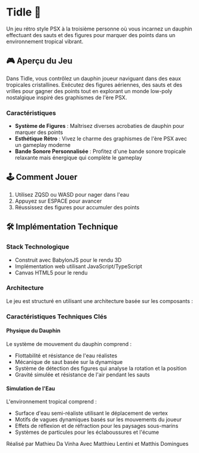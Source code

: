 # Tidle 🐬

Un jeu rétro style PSX à la troisième personne où vous incarnez un dauphin effectuant des sauts et des figures pour marquer des points dans un environnement tropical vibrant.

## 🎮 Aperçu du Jeu

Dans Tidle, vous contrôlez un dauphin joueur naviguant dans des eaux tropicales cristallines. Exécutez des figures aériennes, des sauts et des vrilles pour gagner des points tout en explorant un monde low-poly nostalgique inspiré des graphismes de l'ère PSX.

### Caractéristiques

- **Système de Figures** : Maîtrisez diverses acrobaties de dauphin pour marquer des points
- **Esthétique Rétro** : Vivez le charme des graphismes de l'ère PSX avec un gameplay moderne
- **Bande Sonore Personnalisée** : Profitez d'une bande sonore tropicale relaxante mais énergique qui complète le gameplay

## 🕹️ Comment Jouer

1. Utilisez ZQSD ou WASD pour nager dans l'eau
2. Appuyez sur ESPACE pour avancer
3. Réussissez des figures pour accumuler des points

## 🛠️ Implémentation Technique

### Stack Technologique

- Construit avec BabylonJS pour le rendu 3D
- Implémentation web utilisant JavaScript/TypeScript
- Canvas HTML5 pour le rendu

### Architecture

Le jeu est structuré en utilisant une architecture basée sur les composants :

### Caractéristiques Techniques Clés

#### Physique du Dauphin

Le système de mouvement du dauphin comprend :
- Flottabilité et résistance de l'eau réalistes
- Mécanique de saut basée sur la dynamique
- Système de détection des figures qui analyse la rotation et la position
- Gravité simulée et résistance de l'air pendant les sauts

#### Simulation de l'Eau

L'environnement tropical comprend :
- Surface d'eau semi-réaliste utilisant le déplacement de vertex
- Motifs de vagues dynamiques basés sur les mouvements du joueur
- Effets de réflexion et de réfraction pour les paysages sous-marins
- Systèmes de particules pour les éclaboussures et l'écume

Réalisé par Mathieu Da Vinha
Avec Matthieu Lentini et Matthis Domingues